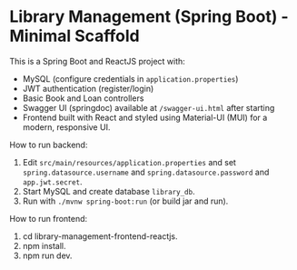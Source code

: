 # Library Management (Spring Boot) - Minimal Scaffold

This is a Spring Boot and ReactJS project with:
- MySQL (configure credentials in `application.properties`)
- JWT authentication (register/login)
- Basic Book and Loan controllers
- Swagger UI (springdoc) available at `/swagger-ui.html` after starting
- Frontend built with React and styled using Material-UI (MUI) for a modern, responsive UI.

How to run backend:
1. Edit `src/main/resources/application.properties` and set `spring.datasource.username` and `spring.datasource.password` and `app.jwt.secret`.
2. Start MySQL and create database `library_db`.
3. Run with `./mvnw spring-boot:run` (or build jar and run).

How to run frontend:
1. cd library-management-frontend-reactjs.
2. npm install.
3. npm run dev.


